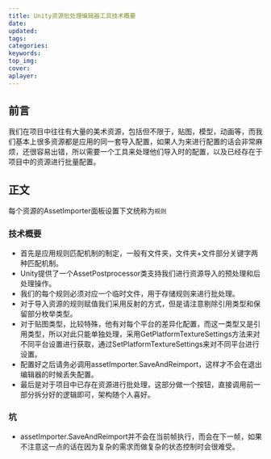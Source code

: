 ```yaml
---
title: Unity资源批处理编辑器工具技术概要
date:
updated:
tags:
categories:
keywords:
top_img:
cover:
aplayer:
---
```

<meta name="referrer" content="no-referrer" />

## 前言
我们在项目中往往有大量的美术资源，包括但不限于，贴图，模型，动画等，而我们基本上很多资源都是应用的同一套导入配置，如果人为来进行配置的话会非常麻烦，还很容易出错，所以需要一个工具来处理他们导入时的配置，以及已经存在于项目中的资源进行批量配置。
## 正文
每个资源的AssetImporter面板设置下文统称为`规则`
### 技术概要
- 首先是应用规则匹配机制的制定，一般有文件夹，文件夹+文件部分关键字两种匹配机制。
- Unity提供了一个AssetPostprocessor类支持我们进行资源导入的预处理和后处理操作。
- 我们的每个规则必须对应一个临时文件，用于存储规则来进行批处理。
- 对于导入资源的规则赋值我们采用反射的方式，但是请注意剔除引用类型和保留部分枚举类型。
- 对于贴图类型，比较特殊，他有对每个平台的差异化配置，而这一类型又是引用类型，所以对此只能单独处理，采用GetPlatformTextureSettings方法来对不同平台设置进行获取，通过SetPlatformTextureSettings来对不同平台进行设置。
- 配置好之后请务必调用assetImporter.SaveAndReimport，这样才不会在退出编辑器的时候丢失配置。
- 最后是对于项目中已存在资源进行批处理，这部分做一个按钮，直接调用前一部分拆分好的逻辑即可，架构随个人喜好。
### 坑
- assetImporter.SaveAndReimport并不会在当前帧执行，而会在下一帧，如果不注意这一点的话在因为复杂的需求而做复杂的状态控制时会很难受。
